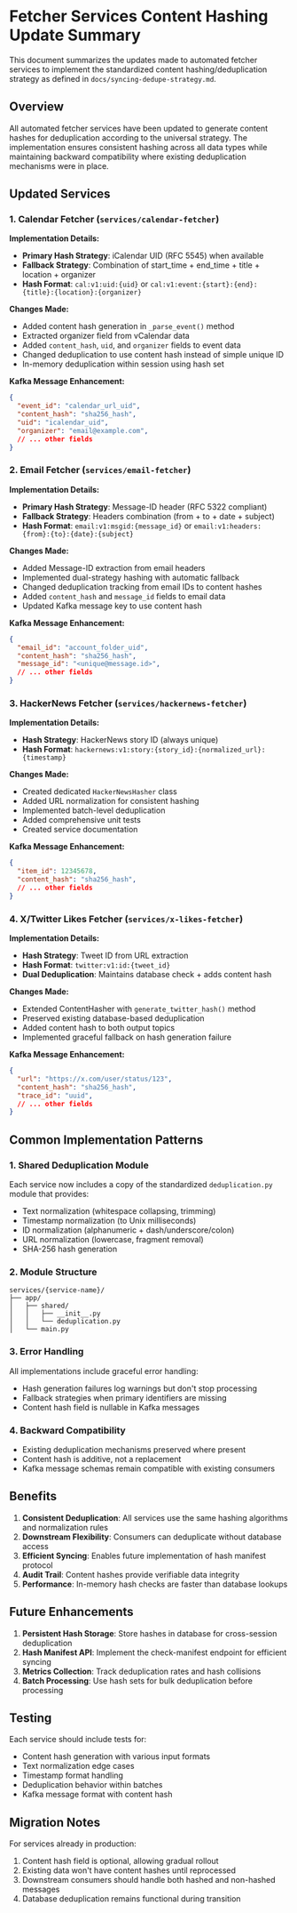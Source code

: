 # Fetcher Services Content Hashing Update Summary

This document summarizes the updates made to automated fetcher services to implement the standardized content hashing/deduplication strategy as defined in `docs/syncing-dedupe-strategy.md`.

## Overview

All automated fetcher services have been updated to generate content hashes for deduplication according to the universal strategy. The implementation ensures consistent hashing across all data types while maintaining backward compatibility where existing deduplication mechanisms were in place.

## Updated Services

### 1. Calendar Fetcher (`services/calendar-fetcher`)

**Implementation Details:**
- **Primary Hash Strategy**: iCalendar UID (RFC 5545) when available
- **Fallback Strategy**: Combination of start_time + end_time + title + location + organizer
- **Hash Format**: `cal:v1:uid:{uid}` or `cal:v1:event:{start}:{end}:{title}:{location}:{organizer}`

**Changes Made:**
- Added content hash generation in `_parse_event()` method
- Extracted organizer field from vCalendar data
- Added `content_hash`, `uid`, and `organizer` fields to event data
- Changed deduplication to use content hash instead of simple unique ID
- In-memory deduplication within session using hash set

**Kafka Message Enhancement:**
```json
{
  "event_id": "calendar_url_uid",
  "content_hash": "sha256_hash",
  "uid": "icalendar_uid",
  "organizer": "email@example.com",
  // ... other fields
}
```

### 2. Email Fetcher (`services/email-fetcher`)

**Implementation Details:**
- **Primary Hash Strategy**: Message-ID header (RFC 5322 compliant)
- **Fallback Strategy**: Headers combination (from + to + date + subject)
- **Hash Format**: `email:v1:msgid:{message_id}` or `email:v1:headers:{from}:{to}:{date}:{subject}`

**Changes Made:**
- Added Message-ID extraction from email headers
- Implemented dual-strategy hashing with automatic fallback
- Changed deduplication tracking from email IDs to content hashes
- Added `content_hash` and `message_id` fields to email data
- Updated Kafka message key to use content hash

**Kafka Message Enhancement:**
```json
{
  "email_id": "account_folder_uid",
  "content_hash": "sha256_hash",
  "message_id": "<unique@message.id>",
  // ... other fields
}
```

### 3. HackerNews Fetcher (`services/hackernews-fetcher`)

**Implementation Details:**
- **Hash Strategy**: HackerNews story ID (always unique)
- **Hash Format**: `hackernews:v1:story:{story_id}:{normalized_url}:{timestamp}`

**Changes Made:**
- Created dedicated `HackerNewsHasher` class
- Added URL normalization for consistent hashing
- Implemented batch-level deduplication
- Added comprehensive unit tests
- Created service documentation

**Kafka Message Enhancement:**
```json
{
  "item_id": 12345678,
  "content_hash": "sha256_hash",
  // ... other fields
}
```

### 4. X/Twitter Likes Fetcher (`services/x-likes-fetcher`)

**Implementation Details:**
- **Hash Strategy**: Tweet ID from URL extraction
- **Hash Format**: `twitter:v1:id:{tweet_id}`
- **Dual Deduplication**: Maintains database check + adds content hash

**Changes Made:**
- Extended ContentHasher with `generate_twitter_hash()` method
- Preserved existing database-based deduplication
- Added content hash to both output topics
- Implemented graceful fallback on hash generation failure

**Kafka Message Enhancement:**
```json
{
  "url": "https://x.com/user/status/123",
  "content_hash": "sha256_hash",
  "trace_id": "uuid",
  // ... other fields
}
```

## Common Implementation Patterns

### 1. Shared Deduplication Module
Each service now includes a copy of the standardized `deduplication.py` module that provides:
- Text normalization (whitespace collapsing, trimming)
- Timestamp normalization (to Unix milliseconds)
- ID normalization (alphanumeric + dash/underscore/colon)
- URL normalization (lowercase, fragment removal)
- SHA-256 hash generation

### 2. Module Structure
```
services/{service-name}/
├── app/
│   ├── shared/
│   │   ├── __init__.py
│   │   └── deduplication.py
│   └── main.py
```

### 3. Error Handling
All implementations include graceful error handling:
- Hash generation failures log warnings but don't stop processing
- Fallback strategies when primary identifiers are missing
- Content hash field is nullable in Kafka messages

### 4. Backward Compatibility
- Existing deduplication mechanisms preserved where present
- Content hash is additive, not a replacement
- Kafka message schemas remain compatible with existing consumers

## Benefits

1. **Consistent Deduplication**: All services use the same hashing algorithms and normalization rules
2. **Downstream Flexibility**: Consumers can deduplicate without database access
3. **Efficient Syncing**: Enables future implementation of hash manifest protocol
4. **Audit Trail**: Content hashes provide verifiable data integrity
5. **Performance**: In-memory hash checks are faster than database lookups

## Future Enhancements

1. **Persistent Hash Storage**: Store hashes in database for cross-session deduplication
2. **Hash Manifest API**: Implement the check-manifest endpoint for efficient syncing
3. **Metrics Collection**: Track deduplication rates and hash collisions
4. **Batch Processing**: Use hash sets for bulk deduplication before processing

## Testing

Each service should include tests for:
- Content hash generation with various input formats
- Text normalization edge cases
- Timestamp format handling
- Deduplication behavior within batches
- Kafka message format with content hash

## Migration Notes

For services already in production:
1. Content hash field is optional, allowing gradual rollout
2. Existing data won't have content hashes until reprocessed
3. Downstream consumers should handle both hashed and non-hashed messages
4. Database deduplication remains functional during transition
